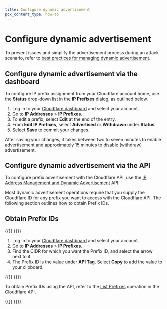 ```yaml
---
title: Configure dynamic advertisement
pcx_content_type: how-to
---
```


# Configure dynamic advertisement

To prevent issues and simplify the advertisement process during an attack scenario, refer to [best practices for managing dynamic advertisement](/byoip/concepts/dynamic-advertisement/best-practices/).

## Configure dynamic advertisement via the dashboard

To configure IP prefix assignment from your Cloudflare account home, use the **Status** drop-down list in the **IP Prefixes** dialog, as outlined below.

1.  Log in to your [Cloudflare dashboard](https://dash.cloudflare.com/) and select your account.
2.  Go to **IP Addresses** > **IP Prefixes**.
3.  To edit a prefix, select **Edit** at the end of the entry.
4.  From **Edit IP Prefixes**, select **Advertised** or **Withdrawn** under **Status**.
5.  Select **Save** to commit your changes.

After saving your changes, it takes between two to seven minutes to enable advertisement and approximately 15 minutes to disable (withdraw) advertisement.

## Configure dynamic advertisement via the API

To configure prefix advertisement with the Cloudflare API, use the [IP Address Management and Dynamic Advertisement](/api/operations/ip-address-management-dynamic-advertisement-get-advertisement-status) API.

Most dynamic advertisement operations require that you supply the Cloudflare ID for any prefix you want to access with the Cloudflare API. The following section outlines how to obtain Prefix IDs.

## Obtain Prefix IDs

{{<tabs labels="Dashboard | API">}}
{{<tab label="dashboard" no-code="true">}}

1. Log in to your [Cloudflare dashboard](https://dash.cloudflare.com/) and select your account.
2. Go to **IP Addresses** > **IP Prefixes**.
3. Find the CIDR for which you want the Prefix ID, and select the arrow next to it.
4. The Prefix ID is the value under **API Tag**. Select **Copy** to add the value to your clipboard.

{{</tab>}}
{{<tab label="api" no-code="true">}}

To obtain Prefix IDs using the API, refer to the [List Prefixes](/api/operations/ip-address-management-prefixes-list-prefixes) operation in the Cloudflare API.

{{</tab>}}
{{</tabs>}}
